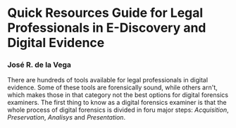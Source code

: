 # Quick Resources Guide for Legal Professionals in E-Discovery and Digital Evidence
### José R. de la Vega
There are hundreds of tools available for legal professionals in digital evidence. Some of these tools are forensically sound, while others arn't, which makes those in that category not the best options for digital forensics examiners. The first thing to know as a digital forensics examiner is that the whole process of digital forensics is divided in foru major steps: _Acquisition_, _Preservation_, _Analisys_ and _Presentation_.
